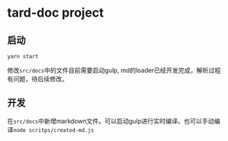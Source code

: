 # tard-doc project

## 启动
```shell
yarn start
```
修改`src/docs`中的文件目前需要启动gulp, md的loader已经开发完成，解析过程有问题，待后续修改。

## 开发
在`src/docs`中新增markdown文件。可以启动gulp进行实时编译。也可以手动编译`node scritps/created-md.js`